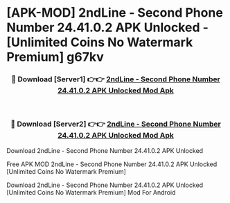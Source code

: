 # [APK-MOD] 2ndLine - Second Phone Number 24.41.0.2 APK Unlocked - [Unlimited Coins No Watermark Premium] g67kv



<div align="center">
<h3>🔴 Download [Server1] 👉👉 <a href="https://momento.my/?title=2ndLine_-_Second_Phone_Number_24.41.0.2_APK_Unlocked">2ndLine - Second Phone Number 24.41.0.2 APK Unlocked Mod Apk</a></h3><br>

<h3>🔴 Download [Server2] 👉👉 <a href="https://momento.my/?title=2ndLine_-_Second_Phone_Number_24.41.0.2_APK_Unlocked">2ndLine - Second Phone Number 24.41.0.2 APK Unlocked Mod Apk</a></h3>
</div>



Download 2ndLine - Second Phone Number 24.41.0.2 APK Unlocked 

Free APK MOD 2ndLine - Second Phone Number 24.41.0.2 APK Unlocked [Unlimited Coins No Watermark Premium]

Download 2ndLine - Second Phone Number 24.41.0.2 APK Unlocked [Unlimited Coins No Watermark Premium] Mod For Android
